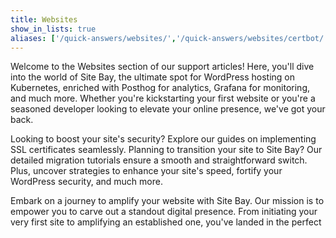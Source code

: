 ```yaml
---
title: Websites
show_in_lists: true
aliases: ['/quick-answers/websites/','/quick-answers/websites/certbot/']
---
```


Welcome to the Websites section of our support articles! Here, you'll dive into the world of Site Bay, the ultimate spot for WordPress hosting on Kubernetes, enriched with Posthog for analytics, Grafana for monitoring, and much more. Whether you're kickstarting your first website or you're a seasoned developer looking to elevate your online presence, we've got your back.

Looking to boost your site's security? Explore our guides on implementing SSL certificates seamlessly. Planning to transition your site to Site Bay? Our detailed migration tutorials ensure a smooth and straightforward switch. Plus, uncover strategies to enhance your site's speed, fortify your WordPress security, and much more.

Embark on a journey to amplify your website with Site Bay. Our mission is to empower you to carve out a standout digital presence. From initiating your very first site to amplifying an established one, you've landed in the perfect
